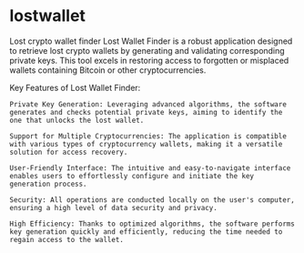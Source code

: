 # lostwallet
Lost crypto wallet finder
Lost Wallet Finder is a robust application designed to retrieve lost crypto wallets by generating and validating corresponding private keys. This tool excels in restoring access to forgotten or misplaced wallets containing Bitcoin or other cryptocurrencies.

Key Features of Lost Wallet Finder:

    Private Key Generation: Leveraging advanced algorithms, the software generates and checks potential private keys, aiming to identify the one that unlocks the lost wallet.

    Support for Multiple Cryptocurrencies: The application is compatible with various types of cryptocurrency wallets, making it a versatile solution for access recovery.

    User-Friendly Interface: The intuitive and easy-to-navigate interface enables users to effortlessly configure and initiate the key generation process.

    Security: All operations are conducted locally on the user's computer, ensuring a high level of data security and privacy.

    High Efficiency: Thanks to optimized algorithms, the software performs key generation quickly and efficiently, reducing the time needed to regain access to the wallet.
